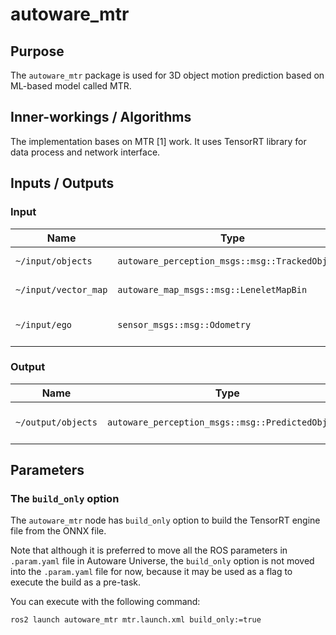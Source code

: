 # autoware_mtr

## Purpose

The `autoware_mtr` package is used for 3D object motion prediction based on ML-based model called MTR.

## Inner-workings / Algorithms

The implementation bases on MTR [1] work. It uses TensorRT library for data process and network interface.

## Inputs / Outputs

### Input

| Name                 | Type                                            | Description              |
| -------------------- | ----------------------------------------------- | ------------------------ |
| `~/input/objects`    | `autoware_perception_msgs::msg::TrackedObjects` | Input agent state.       |
| `~/input/vector_map` | `autoware_map_msgs::msg::LeneletMapBin`         | Input vector map.        |
| `~/input/ego`        | `sensor_msgs::msg::Odometry`                    | Input ego vehicle state. |

### Output

| Name               | Type                                              | Description                |
| ------------------ | ------------------------------------------------- | -------------------------- |
| `~/output/objects` | `autoware_perception_msgs::msg::PredictedObjects` | Predicted objects' motion. |

## Parameters

### The `build_only` option

The `autoware_mtr` node has `build_only` option to build the TensorRT engine file from the ONNX file.

Note that although it is preferred to move all the ROS parameters in `.param.yaml` file in Autoware Universe, the `build_only` option is not moved into the `.param.yaml` file for now, because it may be used as a flag to execute the build as a pre-task.

You can execute with the following command:

```bash
ros2 launch autoware_mtr mtr.launch.xml build_only:=true
```
